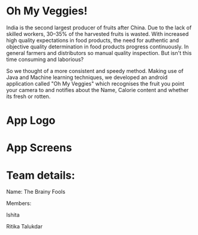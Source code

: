 # Oh My Veggies!
India is the second largest producer of fruits after China. Due to the lack of skilled workers, 30–35% of the harvested fruits is wasted. With increased high quality expectations in food products, the need for authentic and objective quality determination in food products progress continuously. In general farmers and distributors  so manual quality inspection. But isn't this time consuming and laborious? 

So we thought of a more consistent and speedy method. Making use of Java and Machine learning techniques, we developed an android application called "Oh My Veggies" which recognises the fruit you point your camera to and notifies about the Name, Calorie content and whether its fresh or rotten.
# App Logo

# App Screens

# Team details:
Name: The Brainy Fools

Members: 

Ishita

Ritika Talukdar
